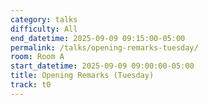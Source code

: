 ```yaml
---
category: talks
difficulty: All
end_datetime: 2025-09-09 09:15:00-05:00
permalink: /talks/opening-remarks-tuesday/
room: Room A
start_datetime: 2025-09-09 09:00:00-05:00
title: Opening Remarks (Tuesday)
track: t0
---
```

